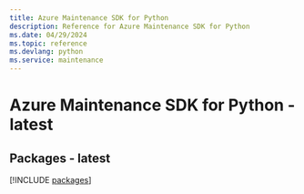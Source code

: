 ```yaml
---
title: Azure Maintenance SDK for Python
description: Reference for Azure Maintenance SDK for Python
ms.date: 04/29/2024
ms.topic: reference
ms.devlang: python
ms.service: maintenance
---
```

# Azure Maintenance SDK for Python - latest
## Packages - latest
[!INCLUDE [packages](maintenance-index.md)]